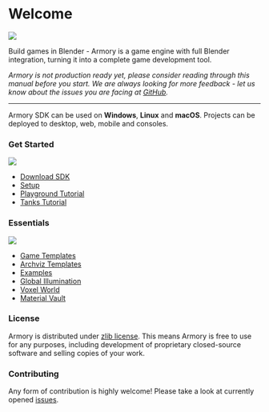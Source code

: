 # Welcome

![](getting_started/img/intro.jpg)

Build games in Blender - Armory is a game engine with full Blender integration, turning it into a complete game development tool.

*Armory is not production ready yet, please consider reading through this manual before you start. We are always looking for more feedback - let us know about the issues you are facing at [GitHub](https://github.com/armory3d/armory/issues).*

---

Armory SDK can be used on **Windows**, **Linux** and **macOS**. Projects can be deployed to desktop, web, mobile and consoles.

### Get Started
![](/getting_started/img/templ.jpg)
<div style="width:50%"></div>

- [Download SDK](http://armory3d.org/download.html)
- [Setup](/getting_started/setup.md)
- [Playground Tutorial](/getting_started/playground.md)
- [Tanks Tutorial](/getting_started/tanks.md)

### Essentials
![](/getting_started/img/essen.jpg)
<div style="width:50%"></div>

- [Game Templates](https://github.com/armory3d/armory_templates/releases)
- [Archviz Templates](https://github.com/armory3d/archviz_templates/releases)
- [Examples](https://github.com/armory3d/armory_examples/releases)
- [Global Illumination](/graphics/global_illumination)
- [Voxel World](https://github.com/armory3d/voxel_world)
- [Material Vault](https://github.com/armory3d/material_vault)

### License
Armory is distributed under [zlib license](https://github.com/armory3d/armory/blob/master/LICENSE.md). This means Armory is free to use for any purposes, including development of proprietary closed-source software and selling copies of your work. 

### Contributing
Any form of contribution is highly welcome! Please take a look at currently opened [issues](https://github.com/armory3d/armory/issues).
